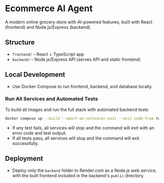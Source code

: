 # Ecommerce AI Agent

A modern online grocery store with AI-powered features, built with React (frontend) and Node.js/Express (backend).

## Structure

- `frontend/` – React + TypeScript app
- `backend/` – Node.js/Express API (serves API and static frontend)


## Local Development

- Use Docker Compose to run frontend, backend, and database locally.

### Run All Services and Automated Tests

To build all images and run the full stack with automated backend tests:

```sh
docker compose up --build --abort-on-container-exit --exit-code-from test
```

- If any test fails, all services will stop and the command will exit with an error code and test output.
- If all tests pass, all services will stop and the command will exit successfully.

## Deployment

- Deploy only the `backend` folder to Render.com as a Node.js web service, with the built frontend included in the backend's `public` directory.
